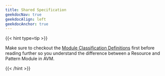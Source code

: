 ```yaml
---
title: Shared Specification
geekdocNav: true
geekdocAlign: left
geekdocAnchor: true
---
```


{{< hint type=tip >}}

Make sure to checkout the [Module Classification Definitions](module-classifications) first before reading further so you understand the difference between a Resource and Pattern Module in AVM.

{{< /hint >}}

